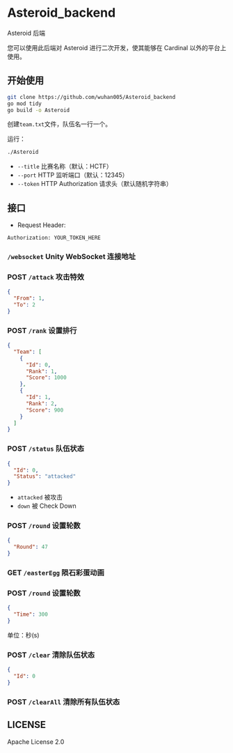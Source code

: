 # Asteroid_backend
Asteroid 后端

您可以使用此后端对 Asteroid 进行二次开发，使其能够在 Cardinal 以外的平台上使用。

## 开始使用
```bash
git clone https://github.com/wuhan005/Asteroid_backend
go mod tidy
go build -o Asteroid
```

创建`team.txt`文件，队伍名一行一个。

运行：
```bash
./Asteroid
```
* `--title` 比赛名称（默认：HCTF）
* `--port` HTTP 监听端口（默认：12345）
* `--token` HTTP Authorization 请求头（默认随机字符串）

## 接口

* Request Header:
```
Authorization: YOUR_TOKEN_HERE
```

### `/websocket` Unity WebSocket 连接地址


### POST `/attack` 攻击特效
```json
{
  "From": 1,
  "To": 2
}
```
### POST `/rank` 设置排行
```json
{
  "Team": [
    {
      "Id": 0,
      "Rank": 1,
      "Score": 1000
    },
    {
      "Id": 1,
      "Rank": 2,
      "Score": 900
    }
  ]
}
```
### POST `/status` 队伍状态
```json
{
  "Id": 0,
  "Status": "attacked"
}
```
* `attacked` 被攻击
* `down` 被 Check Down

### POST `/round` 设置轮数
```json
{
  "Round": 47
}
```

### GET `/easterEgg` 陨石彩蛋动画

### POST `/round` 设置轮数
```json
{
  "Time": 300
}
```
单位：秒(s)

### POST `/clear` 清除队伍状态
```json
{
  "Id": 0
}
```

### POST `/clearAll` 清除所有队伍状态

## LICENSE
Apache License 2.0